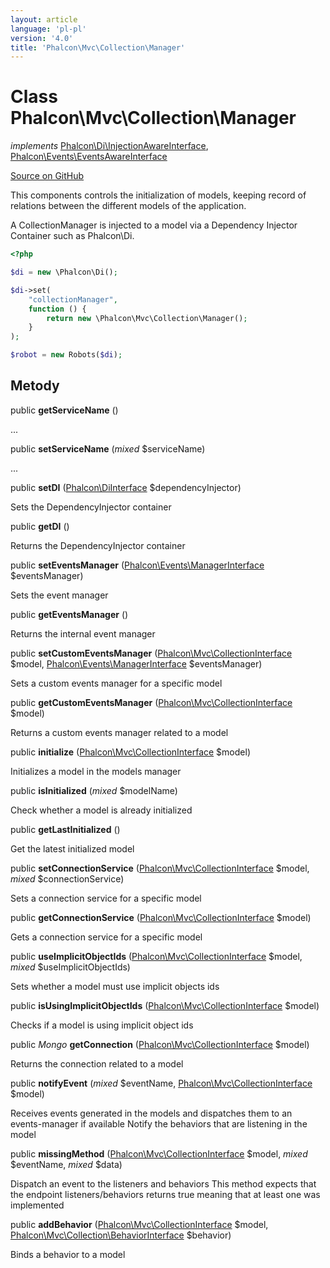 ```yaml
---
layout: article
language: 'pl-pl'
version: '4.0'
title: 'Phalcon\Mvc\Collection\Manager'
---
```


# Class **Phalcon\Mvc\Collection\Manager**

*implements* [Phalcon\Di\InjectionAwareInterface](/4.0/en/api/Phalcon_Di_InjectionAwareInterface), [Phalcon\Events\EventsAwareInterface](/4.0/en/api/Phalcon_Events_EventsAwareInterface)

<a href="https://github.com/phalcon/cphalcon/tree/v4.0.0/phalcon/mvc/collection/manager.zep" class="btn btn-default btn-sm">Source on GitHub</a>

This components controls the initialization of models, keeping record of relations between the different models of the application.

A CollectionManager is injected to a model via a Dependency Injector Container such as Phalcon\Di.

```php
<?php

$di = new \Phalcon\Di();

$di->set(
    "collectionManager",
    function () {
        return new \Phalcon\Mvc\Collection\Manager();
    }
);

$robot = new Robots($di);

```

## Metody

public **getServiceName** ()

...

public **setServiceName** (*mixed* $serviceName)

...

public **setDI** ([Phalcon\DiInterface](/4.0/en/api/Phalcon_DiInterface) $dependencyInjector)

Sets the DependencyInjector container

public **getDI** ()

Returns the DependencyInjector container

public **setEventsManager** ([Phalcon\Events\ManagerInterface](/4.0/en/api/Phalcon_Events_ManagerInterface) $eventsManager)

Sets the event manager

public **getEventsManager** ()

Returns the internal event manager

public **setCustomEventsManager** ([Phalcon\Mvc\CollectionInterface](/4.0/en/api/Phalcon_Mvc_CollectionInterface) $model, [Phalcon\Events\ManagerInterface](/4.0/en/api/Phalcon_Events_ManagerInterface) $eventsManager)

Sets a custom events manager for a specific model

public **getCustomEventsManager** ([Phalcon\Mvc\CollectionInterface](/4.0/en/api/Phalcon_Mvc_CollectionInterface) $model)

Returns a custom events manager related to a model

public **initialize** ([Phalcon\Mvc\CollectionInterface](/4.0/en/api/Phalcon_Mvc_CollectionInterface) $model)

Initializes a model in the models manager

public **isInitialized** (*mixed* $modelName)

Check whether a model is already initialized

public **getLastInitialized** ()

Get the latest initialized model

public **setConnectionService** ([Phalcon\Mvc\CollectionInterface](/4.0/en/api/Phalcon_Mvc_CollectionInterface) $model, *mixed* $connectionService)

Sets a connection service for a specific model

public **getConnectionService** ([Phalcon\Mvc\CollectionInterface](/4.0/en/api/Phalcon_Mvc_CollectionInterface) $model)

Gets a connection service for a specific model

public **useImplicitObjectIds** ([Phalcon\Mvc\CollectionInterface](/4.0/en/api/Phalcon_Mvc_CollectionInterface) $model, *mixed* $useImplicitObjectIds)

Sets whether a model must use implicit objects ids

public **isUsingImplicitObjectIds** ([Phalcon\Mvc\CollectionInterface](/4.0/en/api/Phalcon_Mvc_CollectionInterface) $model)

Checks if a model is using implicit object ids

public *Mongo* **getConnection** ([Phalcon\Mvc\CollectionInterface](/4.0/en/api/Phalcon_Mvc_CollectionInterface) $model)

Returns the connection related to a model

public **notifyEvent** (*mixed* $eventName, [Phalcon\Mvc\CollectionInterface](/4.0/en/api/Phalcon_Mvc_CollectionInterface) $model)

Receives events generated in the models and dispatches them to an events-manager if available Notify the behaviors that are listening in the model

public **missingMethod** ([Phalcon\Mvc\CollectionInterface](/4.0/en/api/Phalcon_Mvc_CollectionInterface) $model, *mixed* $eventName, *mixed* $data)

Dispatch an event to the listeners and behaviors This method expects that the endpoint listeners/behaviors returns true meaning that at least one was implemented

public **addBehavior** ([Phalcon\Mvc\CollectionInterface](/4.0/en/api/Phalcon_Mvc_CollectionInterface) $model, [Phalcon\Mvc\Collection\BehaviorInterface](/4.0/en/api/Phalcon_Mvc_Collection_BehaviorInterface) $behavior)

Binds a behavior to a model